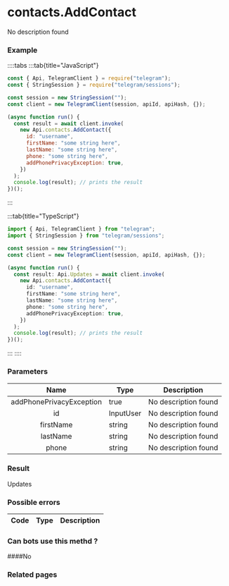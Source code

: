 # contacts.AddContact

No description found

### [](#example)Example

::::tabs
:::tab{title="JavaScript"}

```js
const { Api, TelegramClient } = require("telegram");
const { StringSession } = require("telegram/sessions");

const session = new StringSession("");
const client = new TelegramClient(session, apiId, apiHash, {});

(async function run() {
  const result = await client.invoke(
    new Api.contacts.AddContact({
      id: "username",
      firstName: "some string here",
      lastName: "some string here",
      phone: "some string here",
      addPhonePrivacyException: true,
    })
  );
  console.log(result); // prints the result
})();
```

:::

:::tab{title="TypeScript"}

```ts
import { Api, TelegramClient } from "telegram";
import { StringSession } from "telegram/sessions";

const session = new StringSession("");
const client = new TelegramClient(session, apiId, apiHash, {});

(async function run() {
  const result: Api.Updates = await client.invoke(
    new Api.contacts.AddContact({
      id: "username",
      firstName: "some string here",
      lastName: "some string here",
      phone: "some string here",
      addPhonePrivacyException: true,
    })
  );
  console.log(result); // prints the result
})();
```

:::
::::

### [](#parameters)Parameters

|           Name           | Type      | Description          |
| :----------------------: | --------- | -------------------- |
| addPhonePrivacyException | true      | No description found |
|            id            | InputUser | No description found |
|        firstName         | string    | No description found |
|         lastName         | string    | No description found |
|          phone           | string    | No description found |

### [](#result)Result

Updates

### [](#possible-errors)Possible errors

| Code | Type | Description |
| :--: | ---- | ----------- |

### [](#can-bots-use-this-method)Can bots use this methd ?

####No

### [](#related-pages)Related pages
